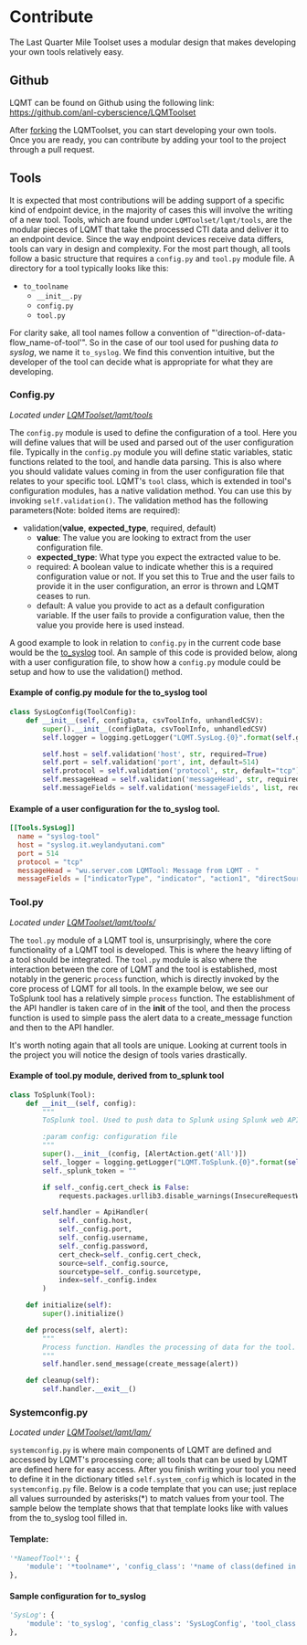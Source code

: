 # Contribute
The Last Quarter Mile Toolset uses a modular design that makes developing your own tools relatively easy. 

## Github
LQMT can be found on Github using the following link: <https://github.com/anl-cyberscience/LQMToolset>

After [forking](https://guides.github.com/activities/forking/) the LQMToolset, you can start developing your own tools. Once you are ready, you can contribute by adding your tool to the project through a pull request. 

## Tools
It is expected that most contributions will be adding support of a specific kind of endpoint device, in the majority of cases this will involve the writing of a new tool. Tools, which are found under `LQMToolset/lqmt/tools`, are the modular pieces of LQMT that take the processed CTI data and deliver it to an endpoint device. Since the way endpoint devices receive data differs, tools can vary in design and complexity. For the most part though, all tools follow a basic structure that requires a `config.py` and `tool.py` module file. A directory for a tool typically looks like this:

- `to_toolname`
    - `__init__.py`
    - `config.py`
    - `tool.py`

For clarity sake, all tool names follow a convention of "'direction-of-data-flow_name-of-tool'". So in the case of our tool used for pushing data *to syslog*, we name it `to_syslog`. We find this convention intuitive, but the developer of the tool can decide what is appropriate for what they are developing. 

### Config.py
*Located under [LQMToolset/lqmt/tools](https://github.com/anl-cyberscience/LQMToolset/blob/master/lqmt/tools/)*

The `config.py` module is used to define the configuration of a tool. Here you will define values that will be used and parsed out of the user configuration file. Typically in the `config.py` module you will define static variables, static functions related to the tool, and handle data parsing. This is also where you should validate values coming in from the user configuration file that relates to your specific tool. LQMT's `tool` class, which is extended in tool's configuration modules, has a native validation method. You can use this by invoking `self.validation()`. The validation method has the following parameters(Note: bolded items are required):
- validation(**value**, **expected_type**, required, default)
    - **value**: The value you are looking to extract from the user configuration file.
    - **expected_type**: What type you expect the extracted value to be.
    - required: A boolean value to indicate whether this is a required configuration value or not. If you set this to True and the user fails to provide it in the user configuration, an error is thrown and LQMT ceases to run.
    - default: A value you provide to act as a default configuration variable. If the user fails to provide a configuration value, then the value you provide here is used instead. 

A good example to look in relation to `config.py` in the current code base would be the [to_syslog](https://github.com/anl-cyberscience/LQMToolset/blob/master/lqmt/tools/to_syslog/config.py) tool. An sample of this code is provided below, along with a user configuration file, to show how a `config.py` module could be setup and how to use the validation() method. 

#### Example of config.py module for the to_syslog tool
```python
class SysLogConfig(ToolConfig):
    def __init__(self, configData, csvToolInfo, unhandledCSV):
        super().__init__(configData, csvToolInfo, unhandledCSV)
        self.logger = logging.getLogger("LQMT.SysLog.{0}".format(self.getName()))

        self.host = self.validation('host', str, required=True)
        self.port = self.validation('port', int, default=514)
        self.protocol = self.validation('protocol', str, default="tcp")
        self.messageHead = self.validation('messageHead', str, required=True)
        self.messageFields = self.validation('messageFields', list, required=True)
```
#### Example of a user configuration for the to_syslog tool. 
```toml
[[Tools.SysLog]]
  name = "syslog-tool"
  host = "syslog.it.weylandyutani.com"
  port = 514
  protocol = "tcp"
  messageHead = "wu.server.com LQMTool: Message from LQMT - "
  messageFields = ["indicatorType", "indicator", "action1", "directSource", "reason1", "duration1"]
```

### Tool.py
*Located under [LQMToolset/lqmt/tools/](https://github.com/anl-cyberscience/LQMToolset/blob/master/lqmt/tools/)*

The `tool.py` module of a LQMT tool is, unsurprisingly, where the core functionality of a LQMT tool is developed. This is where the heavy lifting of a tool should be integrated. The `tool.py` module is also where the interaction between the core of LQMT and the tool is established, most notably in the generic `process` function, which is directly invoked by the core process of LQMT for all tools. In the example below, we see our ToSplunk tool has a relatively simple `process` function. The establishment of the API handler is taken care of in the __init__ of the tool, and then the process function is used to simple pass the alert data to a create_message function and then to the API handler.

It's worth noting again that all tools are unique. Looking at current tools in the project you will notice the design of tools varies drastically.

#### Example of tool.py module, derived from to_splunk tool
```python
class ToSplunk(Tool):
    def __init__(self, config):
        """
        ToSplunk tool. Used to push data to Splunk using Splunk web API.

        :param config: configuration file
        """
        super().__init__(config, [AlertAction.get('All')])
        self._logger = logging.getLogger("LQMT.ToSplunk.{0}".format(self.getName()))
        self._splunk_token = ""

        if self._config.cert_check is False:
            requests.packages.urllib3.disable_warnings(InsecureRequestWarning)

        self.handler = ApiHandler(
            self._config.host,
            self._config.port,
            self._config.username,
            self._config.password,
            cert_check=self._config.cert_check,
            source=self._config.source,
            sourcetype=self._config.sourcetype,
            index=self._config.index
        )

    def initialize(self):
        super().initialize()

    def process(self, alert):
        """
        Process function. Handles the processing of data for the tool. 
        """
        self.handler.send_message(create_message(alert))

    def cleanup(self):
        self.handler.__exit__()
```

### Systemconfig.py
*Located under [LQMToolset/lqmt/lqm/](https://github.com/anl-cyberscience/LQMToolset/blob/master/lqmt/lqm/)*

`systemconfig.py` is where main components of LQMT are defined and accessed by LQMT's processing core; all tools that can be used by LQMT are defined here for easy access. After you finish writing your tool you need to define it in the dictionary titled `self.system_config` which is located in the `systemconfig.py` file. Below is a code template that you can use; just replace all values surrounded by asterisks(*) to match values from your tool. The sample below the template shows that that template looks like with values from the to_syslog tool filled in. 

#### Template:
```python
'*NameofTool*': {
    'module': '*toolname*', 'config_class': '*name of class(defined in config.py)*', 'tool_class': '*name of class(defined in tool.py)*'
},
```
#### Sample configuration for to_syslog
````python
'SysLog': {
    'module': 'to_syslog', 'config_class': 'SysLogConfig', 'tool_class': 'ToSysLog'
},
````
